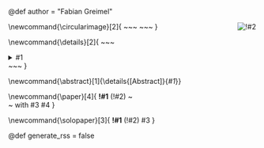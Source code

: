 @def author = "Fabian Greimel"

\newcommand{\circularimage}[2]{
    ~~~
    <img class="circular--square" src=!#1 style="max-width:35%;min-width:40px;float:right;" alt="!#2" />
    ~~~
}

\newcommand{\details}[2]{
    ~~~
    <details> <summary> #1 </summary>
     #2
    </details>
    ~~~
}

\newcommand{\abstract}[1]{\details{[Abstract]}{<i>#1</i>}}

\newcommand{\paper}[4]{
    **!#1** (!#2) ~~~<br>~~~
    with #3 #4
    }

\newcommand{\solopaper}[3]{
    **!#1** (!#2) 
    #3
    }

@def generate_rss = false